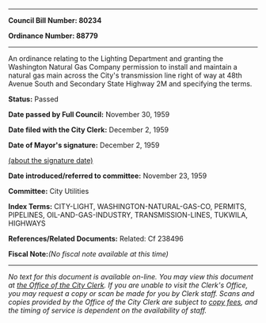 

********

**Council Bill Number: 80234**
   
**Ordinance Number: 88779**
********

 An ordinance relating to the Lighting Department and granting the Washington Natural Gas Company permission to install and maintain a natural gas main across the City's transmission line right of way at 48th Avenue South and Secondary State Highway 2M and specifying the terms.

**Status:** Passed
   
**Date passed by Full Council:** November 30, 1959
   
**Date filed with the City Clerk:** December 2, 1959
   
**Date of Mayor's signature:** December 2, 1959
   
[(about the signature date)](/~public/approvaldate.htm)
   
   
   
**Date introduced/referred to committee:** November 23, 1959
   
**Committee:** City Utilities
   
   
**Index Terms:** CITY-LIGHT, WASHINGTON-NATURAL-GAS-CO, PERMITS, PIPELINES, OIL-AND-GAS-INDUSTRY, TRANSMISSION-LINES, TUKWILA, HIGHWAYS

**References/Related Documents:** Related: Cf 238496

**Fiscal Note:**_(No fiscal note available at this time)_
********

_No text for this document is available on-line. You may view this document at [the Office of the City Clerk](http://www.seattle.gov/leg/clerk/contactUs.htm). If you are unable to visit the Clerk's Office, you may request a copy or scan be made for you by Clerk staff. Scans and copies provided by the Office of the City Clerk are subject to [copy fees](http://clerk.seattle.gov/~public/clerkfees.htm), and the timing of service is dependent on the availability of staff._


